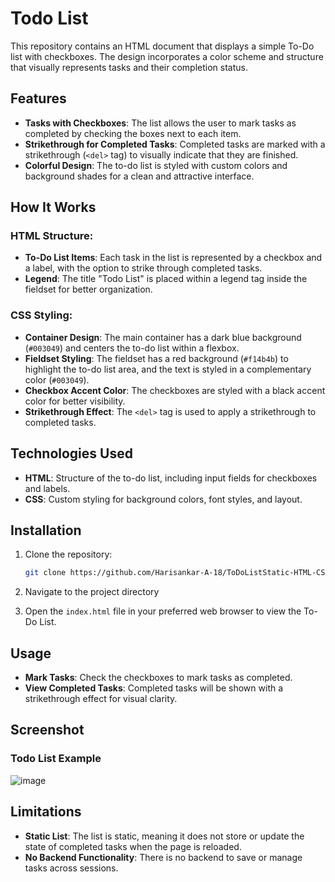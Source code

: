 # Todo List

This repository contains an HTML document that displays a simple To-Do list with checkboxes. The design incorporates a color scheme and structure that visually represents tasks and their completion status.

## Features

- **Tasks with Checkboxes**: The list allows the user to mark tasks as completed by checking the boxes next to each item.
- **Strikethrough for Completed Tasks**: Completed tasks are marked with a strikethrough (`<del>` tag) to visually indicate that they are finished.
- **Colorful Design**: The to-do list is styled with custom colors and background shades for a clean and attractive interface.

## How It Works

### HTML Structure:
- **To-Do List Items**: Each task in the list is represented by a checkbox and a label, with the option to strike through completed tasks.
- **Legend**: The title "Todo List" is placed within a legend tag inside the fieldset for better organization.

### CSS Styling:
- **Container Design**: The main container has a dark blue background (`#003049`) and centers the to-do list within a flexbox.
- **Fieldset Styling**: The fieldset has a red background (`#f14b4b`) to highlight the to-do list area, and the text is styled in a complementary color (`#003049`).
- **Checkbox Accent Color**: The checkboxes are styled with a black accent color for better visibility.
- **Strikethrough Effect**: The `<del>` tag is used to apply a strikethrough to completed tasks.

## Technologies Used

- **HTML**: Structure of the to-do list, including input fields for checkboxes and labels.
- **CSS**: Custom styling for background colors, font styles, and layout.

## Installation

1. Clone the repository:
    ```bash
    git clone https://github.com/Harisankar-A-18/ToDoListStatic-HTML-CSS

    ```

2. Navigate to the project directory

3. Open the `index.html` file in your preferred web browser to view the To-Do List.

## Usage

- **Mark Tasks**: Check the checkboxes to mark tasks as completed.
- **View Completed Tasks**: Completed tasks will be shown with a strikethrough effect for visual clarity.

## Screenshot

### Todo List Example
![image](https://github.com/user-attachments/assets/04d0dee9-4bfa-46e4-ad46-063108b02a3b)


## Limitations

- **Static List**: The list is static, meaning it does not store or update the state of completed tasks when the page is reloaded.
- **No Backend Functionality**: There is no backend to save or manage tasks across sessions.

